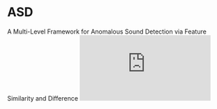# ASD
A Multi-Level Framework for Anomalous Sound Detection via Feature Similarity and Difference
![image](https://github.com/fanxiaoxiaoxin/ASD/main/over_all.pdf)

